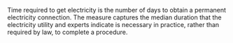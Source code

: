 Time required to get electricity is the number of days to obtain a permanent electricity connection. The measure captures the median duration that the electricity utility and experts indicate is necessary in practice, rather than required by law, to complete a procedure.